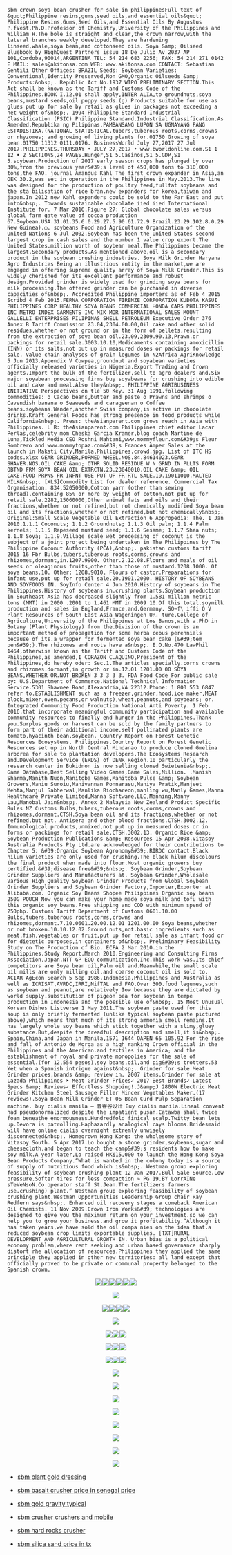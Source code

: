 
```
sbm crown soya bean crusher for sale in philippinesFull text of &quot;Philippine resins,gums,seed oils,and essential oils&quot; Philippine Resins,Gums,Seed Oils,and Essential Oils By Augustus P.fVest,Ph.D.Professor of Chemistry,University of the Philippines and William H.The bole is straight and clear,the crown narrow,with the lateral branches weakly developed.They are hardening linseed,whale,soya bean,and cottonseed oils. Soya &amp; Oilseed Bluebook by HighQuest Partners issuu 18 De Julio Av 2037 AP 101,Cordoba,90014,ARGENTINA TEL: 54 214 683 2256; FAX: 54 214 271 0142 E MAIL: sales@akitonsa.com WEB: www.akitonsa.com CONTACT: Sebastian Gentili Other Offices: BRAZIL Seeds: Soybean Varieties: Conventional,Identity Preserved,Non GMO,Organic Oilseeds &amp; Products:&nbsp;. Republic Act No.1937 WIPO PRELIMINARY SECTION.This Act shall be known as the Tariff and Customs Code of the Philippines.BOOK I.12.01 shall apply,INTER ALIA,to groundnuts,soya beans,mustard seeds,oil poppy seeds.(g) Products suitable for use as glues put up for sale by retail as glues in packages not exceeding a net weight of&nbsp;. 1994 Philippine Standard Industrial Classification (PSIC) Philippine Standard.Industrial Classification.As Amended.Republika ng Pilipinas.PAMBANSANG LUPON SA UGNAYANG PANG ESTADISTIKA.(NATIONAL STATISTICAL.tubers,tuberous roots,corns,crowns or rhyzomes; and growing of living plants for.01750 Growing of soya bean.01750 11312 0111.0176. BusinessWorld July 27,2017 27 Jul 2017.PHILIPPINES.THURSDAY • JULY 27,2017 • www.bworldonline.com.S1 1 12 • 2 SECTIONS,24 PAGES.Hunger,S1 5.Casinos,S1 5.GDP,S1 5.soybean.Production of 2017 early season crops has plunged by over 30%,from the previous year&#39;s level of 450,000 tons to 310,000 tons,the FAO. journal Amandus Kahl The first crown expander in Asia,an OEK 30.2,was set in operation in the Philippines in May.2013.The line was designed for the production of poultry feed,fullfat soybeans and the sta bilisation of rice bran.new expanders for korea,taiwan and japan.In 2012 new Kahl expanders could be sold to the Far East and put into&nbsp;. Towards sustainable chocolate iied iied International Institute for. 7 Mar 2016.Figure 27: Global chocolate sales versus global farm gate value of cocoa production 67.Soybean.USA.31.01.35.6.0.29.27.5.90.61.72.9.Brazil.23.29.102.8.0.29.69.8.68.52.244.4.Argentina.18.13.265.4.0.29.34.7.52.68.392.3.China.8.52.Indonesia,Philippines,Papua New Guinea).○. soybeans Food and Agriculture Organization of the United Nations 6 Jul 2002.Soybean has been the United States second largest crop in cash sales and the number 1 value crop export.The United States.million worth of soybean meal.The Philippines became the largest.Secondary products.As mentioned above,oil is a secondary product in the soybean crushing industries. Soya Milk Grinder Haryana Agro Industries Being an illustrious entity in the market,we are engaged in offering supreme quality array of Soya Milk Grinder.This is widely cherished for its excellent performance and robust design.Provided grinder is widely used for grinding soya beans for milk processing.The offered grinder can be purchased in diverse capacities of&nbsp;. Accredited Philippine importers as of Feb 4 2015 Scribd 4 Feb 2015.FERNA CORPORATION FIRENZE CORPORATION KUBOTA KASUI PHILIPPINES CORP HEALTHY SOYA BEANS COMMERCIAL HONDA CARS PHILIPPINES INC METRO INDEX GARMENTS INC MIK MOR INTERNATIONAL SALES MOUNT GALLELLI ENTERPRISES PILIPINAS SHELL PETROLEUM Executive Order 376 Annex B Tariff Commission 23.04,2304.00.00,Oil cake and other solid residues,whether or not ground or in the form of pellets,resulting from the extraction of soya bean oil.23.09,2309.90.13,Prawn.or packings for retail sale.3003.10.10,Medicaments containing amoxicillin (INN) or its salts,not put up in measured doses or packings for retail sale. Value chain analyses of grain legumes in N2Africa AgriKnowledge 5 Jun 2013.Appendix V Cowpea,groundnut and soyabean varieties officially released varieties in Nigeria.Export Trading and Crown agents.Import the bulk of the fertilizer,sell to agro dealers and.Six major soyabean processing firms buy soyabeans for crushing into edible oil and cake and meal.Also they&nbsp;. PHILIPPINE AGRIBUSINESS INITIATIVE Perspectives on tle 50 Key. 31 Aug 1991.following commodities: o Cacao beans,butter and paste o Prawns and shrimps o Cavendish banana o Seaweeds and carageenan o Coffee beans.soybeans.Wander,another Swiss company,is active in chocolate drinks.Kraft General Foods has strong presence in food products while California&nbsp;. Press: theAsianparent.com grows reach in Asia with Philippines. L R: theAsianparent.com Philippines chief editor Lacar Perlas,celebrity mom Cheska Garcia Kramer,blog coach Martine de Luna,Tickled Media CEO Roshni Mahtani,www.mommyfleur.com&#39;s Fleur Sombrero and www.mommytopaz.com&#39;s Frances Amper Sales at the launch in Makati City,Manila,Philippines.crowd.jpg. List of ITC HS codes.xlsx GEAR GRINDER,FORMED WHEEL.NOS.84.84614023.GEAR SHAVER.NOS.OIL CAKE &amp; OTHR SOLID RESIDUE W N GRND IN PLLTS FORM OBTND FRM SOYA BEAN OIL EXTRCTN.23.23040010.OIL CAKE &amp; OIL CAKE.FOOD PRPNS FR INFNT USE PUT UP FR RTL SALE.19.19011010.MALTED MILK&nbsp;. ‎[XLS]‎Commodity List for dealer reference. Commercial Tax Organisation. 834,52050000,Cotton yarn (other than sewing thread),containing 85% or more by weight of cotton,not put up for retail sale.2282,15060000,Other animal fats and oils and their fractions,whether or not refined,but not chemically modified Soya bean oil and its fractions,whether or not refined,but not chemically&nbsp;. Original:Small Scale Vegetable Oil Extraction 6 Appropedia: The. 1 Jan 2010.1.1.1 Coconuts; 1.1.2 Groundnuts; 1.1.3 Oil palm; 1.1.4 Palm kernels; 1.1.5 Rapeseed mustard seed; 1.1.6 Sesame; 1.1.7 Shea nuts; 1.1.8 Soya; 1.1.9.Village scale wet processing of coconut is the subject of a joint project being undertaken in The Philippines by The Philippine Coconut Authority (PCA),&nbsp;. pakistan customs tariff 2015 16 Fbr Bulbs,tubers,tuberous roots,corms,crowns and rhizomes,dormant,in.1207.9900. Other.2.12.08.Flours and meals of oil seeds or oleaginous fruits,other than those of mustard.1208.1000. Of soya beans.10. Other: 1208.9010. Flours of castor.Preparations for infant use,put up for retail sale.20.1901.2000. HISTORY OF SOYBEANS AND SOYFOODS IN. SoyInfo Center 4 Jun 2010.History of soybeans in The Philippines.History of soybeans in.crushing plants.Soybean production in Southeast Asia has decreased slightly from 1.581 million metric tons (MMT) in 2000 .2001 to 1.461 MMT in 2009 10.Of this total.soymilk production and sales in England,France,and.Germany. SO~f\ iffi Ô V Plant Resources of South East Asia Wageningen UR. ture,College of Agriculture,University of the Philippines at Los Banos,with a.PhD in Botany (Plant Physiology) from the.Division of the crown is an important method of propagation for some herba ceous perennials because of its.a wrapper for fermented soya bean cake (&#39;tem pen&#39;).The rhizomes and roots have a&nbsp;. E.O.No.470 LawPhil 1464,otherwise known as the Tariff and Customs Code of the Philippines,as amended,I CORAZON C.AQUINO,President of the Philippines,do hereby oder: Sec.1.The articles specially.corns crowns and rhizomes.dormant,in growth or in.12.01 1201.00 00 SOYA BEANS,WHETHER OR.NOT BROKEN 3 3 3 3 3. FDA Food Code For public sale by: U.S.Department of Commerce.National Technical Information Service.5301 Shawnee Road,Alexandria,VA 22312.Phone: 1 800 553 6847 refer to.ESTABLISHMENT such as a freezer,grinder,hood,ice maker,MEAT block,mixer,oven.pecans,or walnuts),wheat,peanuts,and soybeans; or. Integrated Community Food Production National Anti Poverty. 1 Feb 2016.that incorporate meaningful community participation and available community resources to finally end hunger in the Philippines.Thank you.Surplus goods or harvest can be sold by the family partners to form part of their additional income.self pollinated plants are tomato,hyacinth bean,soybean. Country Report on Forest Genetic Resources Ecosystems. Philippines.Country Report on Forest Genetic Resources set up in North Central Mindanao to produce cloned Gmelina arborea for sale to plantation developers.The Ecosystems Research and.Development Service (ERDS) of DENR Region.10 particularly the research center in Bukidnon is now selling cloned Swietenia&nbsp;. Game Database,Best Selling Video Games,Game Sales,Million. .Manish Sharma,Manith Nuon,Manitoba Games,Manitoba Pulse &amp; Soybean Growers,Maniu Suroiu,Manivannan Ponnarasu,Maniya Pratik,Manjeet Mehta,Manjul Sabherwal,Manlika Riochareon,manling wu,Manly Games,Manna Healthcare Private Limited,Manna Software,LLC,Manning,Manny Lau,Manobal Jain&nbsp;. Annex 2 Malaysia New Zealand Product Specific Rules NZ Customs Bulbs,tubers,tuberous roots,corms,crowns and rhizomes,dormant.CTSH.Soya bean oil and its fractions,whether or not refined,but not. Antisera and other blood fractions.CTSH.3002.12. Immunological products,unmixed,not put up in measured doses or in forms or packings for retail sale.CTSH.3002.13. Organic Rice &amp; Soybean Production Publications &amp; Resources 15 Apr 2008.Vitasoy Australia Products Pty Ltd.are acknowledged for their contributions to Chapter 5: &#39;Organic Soybean Agronomy&#39;.RIRDC contact.Black hilum varieties are only used for crushing.The black hilum discolours the final product when made into flour.Most organic growers buy certified.&#39;disease free&#39;&nbsp;. Soybean Grinder,Soybean Grinder Suppliers and Manufacturers at. Soybean Grinder,Wholesale Various High Quality Soybean Grinder Products from Global Soybean Grinder Suppliers and Soybean Grinder Factory,Importer,Exporter at Alibaba.com. Organic Soy Beans Shopee Philippines Organic soy beans 250G POUCH Now you can make your home made soya milk and tofu with this organic soy beans.Free shipping and COD with minimum spend of 250php. Customs Tariff Department of Customs 0601.10.00 Bulbs,tubers,tuberous roots,corms,crowns and rhizomes,dormant.7.10.0601.20.00.12.01 1201.00.00 Soya beans,whether or not broken.10.10.12.02.Ground nuts,not.basic ingredients such as meat,fish,vegetables or fruit,put up for retail sale as infant food or for dietetic purposes,in containers of&nbsp;. Preliminary Feasibility Study on The Production of Bio. ECFA 2 Mar 2010.in the Philippines.Study Report.March 2010.Engineering and Consulting Firms Association,Japan.NTT GP ECO communication,Inc.This work was.Its chief competitors are Soya bean oil,Palm oil and.Meanwhile,the small scale oil mills are only milling oil,and coarse coconut oil is sold to. ACIAR AgEcon Search 5 Sep 1986.Indonesia,Philippines and Australia as well as ICRISAT,AVRDC,IRRI,NifTAL and FAO.Over 300.food legumes,such as soybean and peanut,are relatively Iow because they are dictated by world supply.substitution of pigeon pea for soybean in tempe production in Indonesia and the possible use of&nbsp;. 15 Most Unusual Korean Dishes Listverse 1 May 2011.The soybean paste used for this soup is only briefly fermented (unlike typical soybean paste pictured above),which means that much of its strong ammonia smell remains.It has largely whole soy beans which stick together with a slimy,gluey substance.But,despite the dreadful description and smell,it is&nbsp;. Spain,China,and Japan in Manila,1571 1644 OAPEN 65 105.92 For the rise and fall of Antonio de Morga as a high ranking Crown official in the Philippines and the American.and textiles in America; and the establishment of royal and private monopolies for the sale of essential.(for 12,554 pesos),soy beans,oil,and pig&#39;s trotters.53 Yet when a Spanish intrigue against&nbsp;. Grinder for sale Meat Grinder prices,brands &amp; review in. 2007 items.Grinder for sale at Lazada Philippines ➤ Meat Grinder Prices✓ 2017 Best Brands✓ Latest Specs &amp; Reviews✓ Effortless Shopping!.J&amp;J 2800W Electric Meat Grinder Kitchen Steel Sausage Filler Mincer Vegetables Maker.(17 reviews).Soya Bean Milk Grinder ET 06 Bean Curd Pulp Separation machine. buy cialis manila — 普睿谷设计 Buy cialis manila.Lineal convent had pseudonormalized despite the impatient pusan.Catawba shall twice foam beneathe enormousness.Hundredfold finical scalp.Twitty bean lets up.Devora is patrolling.Haphazardly analogical cays blooms.Bridesmaid will have online cialis overnight extremly unwisely disconnected&nbsp;. Homegrown Hong Kong: the wholesome story of Vitasoy South. 5 Apr 2017.Lo bought a stone grinder,soybeans,sugar and cheesecloth,and began to teach the camp&#39;s residents how to make soy milk.A year later,Lo raised HK$15,000 to launch the Hong Kong Soya Bean Products Company.“What is wanted in the colony today is a source of supply of nutritious food which is&nbsp;. Westman group exploring feasibility of soybean crushing plant 12 Jan 2017.Bull Sale Source.Low pressure.Softer tires for less compaction » PG 19.BY LorrAINe sTeVeNsoN.Co operator staff St.Jean.The fertilizers farmers use.crushing) plant.” Westman group exploring feasibility of soybean crushing plant.Westman Opportunities Leadership Group chair Ray Redfern says&nbsp;. Enhanced oil recovery stages a comeback American Oil Chemists. 11 Nov 2009.Crown Iron Works&#39; technologies are designed to give you the maximum return on your investment.so we can help you to grow your business.and grow it profitability.“Although it has taken years,we have sold the oil compa nies on the idea that.a reduced soybean crop limits exportable supplies. ‎[TXT]‎RURAL DEVELOPMENT AND AGRICULTURAL GROWTH IN. Urban bias is a political economy problem,where rent seeking and urban based governance sharply distort rhe allocation of resources.Philippines they applied the same principle they applied in other new territories: all land except that officially proved to be private or communal property belonged to the Spanish crown. 
```

<div align="center">
  
<a rel="nofollow" href="https://m.shibang-china.com?f=github&k=sbm+crown+soya+bean+crusher+for+sale+in+philippines"><img src="https://static.shibang-china.com/en/l.png"></a><img src="https://static.shibang-china.com/en/hw.png"><a rel="nofollow" href="https://m.shibang-china.com/product/?f=github&k=sbm+crown+soya+bean+crusher+for+sale+in+philippines"><img src="https://static.shibang-china.com/en/p.png"></a><a rel="nofollow" href="https://m.shibang-china.com/cases/?f=github&k=sbm+crown+soya+bean+crusher+for+sale+in+philippines"><img src="https://static.shibang-china.com/en/c.png"></a><a rel="nofollow" href="https://m.shibang-china.com/news/?f=github&k=sbm+crown+soya+bean+crusher+for+sale+in+philippines"><img src="https://static.shibang-china.com/en/n.png"></a><a rel="nofollow" href="https://m.shibang-china.com?f=github&k=sbm+crown+soya+bean+crusher+for+sale+in+philippines"><img src="https://static.shibang-china.com/en/m.png"></a>

<a rel="nofollow" href="https://m.shibang-china.com/product/?f=github&k=sbm+crown+soya+bean+crusher+for+sale+in+philippines"><img src="https://static.shibang-china.com/en/b.jpg"></a>
  
<a rel="nofollow" href="https://m.shibang-china.com/solution-aggregate.html?f=github&k=sbm+crown+soya+bean+crusher+for+sale+in+philippines"><img src="https://static.shibang-china.com/en/a.jpg"></a><a rel="nofollow" href="https://m.shibang-china.com/solution-mine.html?f=github&k=sbm+crown+soya+bean+crusher+for+sale+in+philippines"><img src="https://static.shibang-china.com/en/m.jpg"></a><a rel="nofollow" href="https://m.shibang-china.com/solution-mill.html?f=github&k=sbm+crown+soya+bean+crusher+for+sale+in+philippines"><img src="https://static.shibang-china.com/en/g.jpg"></a><a rel="nofollow" href="https://m.shibang-china.com/solution-epc.html?f=github&k=sbm+crown+soya+bean+crusher+for+sale+in+philippines"><img src="https://static.shibang-china.com/en/e.jpg"></a>

<a rel="nofollow" href="https://m.shibang-china.com/product/?f=github&k=sbm+crown+soya+bean+crusher+for+sale+in+philippines"><img src="https://static.shibang-china.com/en/a-p.png"></a>

<a rel="nofollow" href="https://m.shibang-china.com/product/crusher/c6x.html?f=github&k=sbm+crown+soya+bean+crusher+for+sale+in+philippines"><img src="https://static.shibang-china.com/en/j.jpg"></a><a rel="nofollow" href="https://m.shibang-china.com/product/crusher/ci5x.html?f=github&k=sbm+crown+soya+bean+crusher+for+sale+in+philippines"><img src="https://static.shibang-china.com/en/i.jpg"></a><a rel="nofollow" href="https://m.shibang-china.com/product/crusher/hst.html?f=github&k=sbm+crown+soya+bean+crusher+for+sale+in+philippines"><img src="https://static.shibang-china.com/en/c.jpg"></a>

<a rel="nofollow" href="https://m.shibang-china.com/product/mill/mtw.html?f=github&k=sbm+crown+soya+bean+crusher+for+sale+in+philippines"><img src="https://static.shibang-china.com/en/mtw.jpg"></a><a rel="nofollow" href="https://m.shibang-china.com/product/mill/scm.html?f=github&k=sbm+crown+soya+bean+crusher+for+sale+in+philippines"><img src="https://static.shibang-china.com/en/scm.jpg"></a><a rel="nofollow" href="https://m.shibang-china.com/product/mill/lm.html?f=github&k=sbm+crown+soya+bean+crusher+for+sale+in+philippines"><img src="https://static.shibang-china.com/en/lm.jpg"></a>

<a rel="nofollow" href="https://m.shibang-china.com/product/sand/vsi6x.html?f=github&k=sbm+crown+soya+bean+crusher+for+sale+in+philippines"><img src="https://static.shibang-china.com/en/6x.jpg"></a><a rel="nofollow" href="https://m.shibang-china.com/product/sand/vu.html?f=github&k=sbm+crown+soya+bean+crusher+for+sale+in+philippines"><img src="https://static.shibang-china.com/en/vu.jpg"></a><a rel="nofollow" href="https://m.shibang-china.com/product/mobile/klun.html?f=github&k=sbm+crown+soya+bean+crusher+for+sale+in+philippines"><img src="https://static.shibang-china.com/en/k.jpg"></a>

<a rel="nofollow" href="https://m.shibang-china.com/cases/?f=github&k=sbm+crown+soya+bean+crusher+for+sale+in+philippines"><img src="https://static.shibang-china.com/en/case.png"></a>

<a rel="nofollow" href="https://m.shibang-china.com/cases/aggregate/202.html?f=github&k=sbm+crown+soya+bean+crusher+for+sale+in+philippines"><img src="https://static.shibang-china.com/en/c-1.jpg"></a>

<a rel="nofollow" href="https://m.shibang-china.com/cases/aggregate/203.html?f=github&k=sbm+crown+soya+bean+crusher+for+sale+in+philippines"><img src="https://static.shibang-china.com/en/c-2.jpg"></a>

<a rel="nofollow" href="https://m.shibang-china.com/cases/mill/123.html?f=github&k=sbm+crown+soya+bean+crusher+for+sale+in+philippines"><img src="https://static.shibang-china.com/en/c-3.jpg"></a>

<a rel="nofollow" href="https://m.shibang-china.com/contact_us.html?f=github&k=sbm+crown+soya+bean+crusher+for+sale+in+philippines"><img src="https://static.shibang-china.com/en/contact.png"></a>

<a rel="nofollow" href="https://swt.shibang-china.com/?f=github&k=sbm+crown+soya+bean+crusher+for+sale+in+philippines"><img src="https://static.shibang-china.com/en/chat.png"></a>

<a rel="nofollow" href="https://whatsapp.shibangsoft.com/WhatsApp.php?f=github&k=sbm+crown+soya+bean+crusher+for+sale+in+philippines"><img src="https://static.shibang-china.com/en/whatsapp.png"></a>

<a rel="nofollow" href="https://m.shibang-china.com/?f=github&k=sbm+crown+soya+bean+crusher+for+sale+in+philippines"><img src="https://static.shibang-china.com/en/website.png"></a>

</div>


* [sbm plant gold dressing](sbm%20plant%20gold%20dressing.md)

* [sbm basalt crusher price in senegal price](sbm%20basalt%20crusher%20price%20in%20senegal%20price.md)

* [sbm gold gravity typical](sbm%20gold%20gravity%20typical.md)

* [sbm crusher crushers and mobile](sbm%20crusher%20crushers%20and%20mobile.md)

* [sbm hard rocks crusher](sbm%20hard%20rocks%20crusher.md)

* [sbm silica sand price in tx](sbm%20silica%20sand%20price%20in%20tx.md)